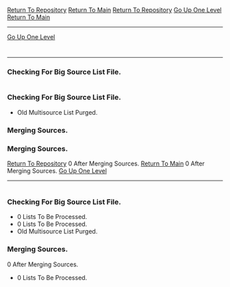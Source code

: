 [Return To Repository](https://github.com/DigitalWarrior/piholeparser/)
[Return To Main](https://github.com/DigitalWarrior/piholeparser/blob/master/RecentRunLogs/Mainlog.md)
[Return To Repository](https://github.com/DigitalWarrior/piholeparser/)
[Go Up One Level](https://github.com/DigitalWarrior/piholeparser/blob/master/RecentRunLogs/TopLevelScripts/10-Running-Initial-Tasks.md)
[Return To Main](https://github.com/DigitalWarrior/piholeparser/blob/master/RecentRunLogs/Mainlog.md)
____________________________________
[Go Up One Level](https://github.com/DigitalWarrior/piholeparser/blob/master/RecentRunLogs/TopLevelScripts/10-Running-Initial-Tasks.md)
# 
____________________________________
### Checking For Big Source List File.
# 
### Checking For Big Source List File.
* Old Multisource List Purged.
### Merging Sources.
### Merging Sources.
[Return To Repository](https://github.com/DigitalWarrior/piholeparser/)
0 After Merging Sources.
[Return To Main](https://github.com/DigitalWarrior/piholeparser/blob/master/RecentRunLogs/Mainlog.md)
0 After Merging Sources.
[Go Up One Level](https://github.com/DigitalWarrior/piholeparser/blob/master/RecentRunLogs/TopLevelScripts/10-Running-Initial-Tasks.md)
____________________________________
# 
### Checking For Big Source List File.
* 0 Lists To Be Processed.
* 0 Lists To Be Processed.
* Old Multisource List Purged.
### Merging Sources.
0 After Merging Sources.
* 0 Lists To Be Processed.
